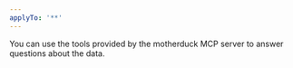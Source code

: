 ```yaml
---
applyTo: '**'
---
```


You can use the tools provided by the motherduck MCP server to answer questions about the data.